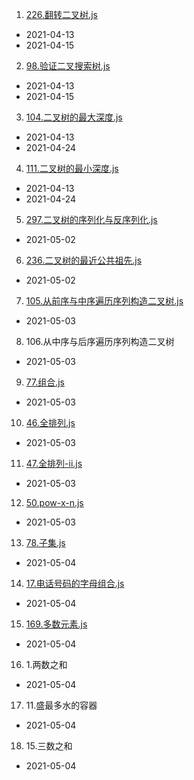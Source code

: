 1. [226.翻转二叉树.js](./code2/226.翻转二叉树.js)
- 2021-04-13
- 2021-04-15
2. [98.验证二叉搜索树.js](./code2/98.验证二叉搜索树.js)
- 2021-04-13
- 2021-04-15
3. [104.二叉树的最大深度.js](./code2/104.二叉树的最大深度.js)
- 2021-04-13
- 2021-04-24
4. [111.二叉树的最小深度.js](./code2/111.二叉树的最小深度.js)
- 2021-04-13
- 2021-04-24
5. [297.二叉树的序列化与反序列化.js](./code2/297.二叉树的序列化与反序列化.js)
- 2021-05-02
6. [236.二叉树的最近公共祖先.js](./code2/236.二叉树的最近公共祖先.js)
- 2021-05-02
7. [105.从前序与中序遍历序列构造二叉树.js](./code2/105.从前序与中序遍历序列构造二叉树.js)
- 2021-05-03
8. 106.从中序与后序遍历序列构造二叉树
- 2021-05-03
9. [77.组合.js](./code2/77.组合.js)
- 2021-05-03
10. [46.全排列.js](./code2/46.全排列.js)
- 2021-05-03
11. [47.全排列-ii.js](./code2/47.全排列-ii.js)
- 2021-05-03
12. [50.pow-x-n.js](./code2/50.pow-x-n.js)
- 2021-05-03
13. [78.子集.js](./code2/78.子集.js)
- 2021-05-04
14. [17.电话号码的字母组合.js](./code2/17.电话号码的字母组合.js)
- 2021-05-04
15. [169.多数元素.js](./code2/169.多数元素.js)
- 2021-05-04
16. 1.两数之和
- 2021-05-04
17. 11.盛最多水的容器
- 2021-05-04
18. 15.三数之和
- 2021-05-04